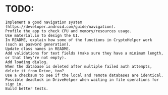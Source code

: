 # TODO:
    Implement a good navigation system (https://developer.android.com/guide/navigation).
    Profile the app to check CPU and memory/resources usage.
    Use material.io to design the UI.
    In README, explain how some of the functions in CryptoHelper work (such as pasword generation).
    Update class names in README.
    Add validations for text fields (make sure they have a minimum length, or that they're not empty).
    Add loading dialog.
    When the database is deleted after multiple failed auth attempts, delete it from Drive, too?
    Use a checksum to see if the local and remote databases are identical.
    Possible deadlock in DriveHelper when waiting in file operations for sign in.
    Build better tests.
